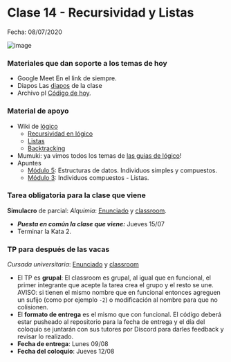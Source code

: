 # Clase 14 - Recursividad y Listas

Fecha: 08/07/2020

![image](https://user-images.githubusercontent.com/4098184/124866717-3d814280-df93-11eb-9bad-d2744fe24be2.png)


### Materiales que dan soporte a los temas de hoy

* Google Meet  En el link de siempre.
* Diapos	Las [diapos](https://docs.google.com/presentation/d/1pJpJ1PQ1XdC2U0AQ9TRTwyRrGxRr12ltEIU1eBdO6Gs/edit?usp=sharing) de la clase
* Archivo pl	[Código de hoy](https://github.com/pdepjm/2021-l-clase14-listasyrecursion).

### Material de apoyo
* Wiki de [lógico](https://wiki.uqbar.org/wiki/articles/paradigma-logico.html)
  * [Recursividad en lógico](https://wiki.uqbar.org/wiki/articles/recursividad-en-logico.html)
  * [Listas](https://wiki.uqbar.org/wiki/articles/paradigma-logico---listas.html)
  * [Backtracking](https://wiki.uqbar.org/wiki/articles/backtracking.html)
* Mumuki:	ya vimos todos los temas de [las guias de lógico](https://mumuki.io/pdep-utn/chapters/436-programacion-logica)!
* Apuntes 
  * [Módulo 5](https://docs.google.com/document/d/16SMBS6i_wjkdcVztpUDb-WTfASnCXQjld7VyKLUpC8A): Estructuras de datos. Individuos simples y compuestos.
  * [Módulo 3](https://docs.google.com/document/d/1I8Xvss7LBuUjV-GGiag7C8d9wa3vUB6B37Qi4LG-ts0/edit#heading=h.yfxwqp4shezb): Individuos compuestos - Listas.


### Tarea obligatoria para la clase que viene 

**Simulacro** de parcial: _Alquimia_: [Enunciado](https://docs.google.com/document/d/e/2PACX-1vQN920bSlKnkhV-geh6y8VmROsAB8B-I7Gne_QmS4JtSVW_tvSUUZQ3JHQsgWAQrGmCB6mV1cTMq5SG/pub) y [classroom](https://classroom.github.com/a/WDftELlD).  
- ***Puesta en común la clase que viene:*** Jueves 15/07
- Terminar la Kata 2.


### TP para después de las vacas

_Cursada universitaria_: [Enunciado](https://docs.google.com/document/d/1xuV0A4SSer015m3sV1m-OfEzYUKUzu51rlzdASptjRU/) y [classroom](https://classroom.github.com/g/q9BukgM6)
- El TP es **grupal**: El classroom es grupal, al igual que en funcional, el primer integrante que acepte la tarea crea el grupo y el resto se une. AVISO: si tienen el mismo nombre que en funcional entonces agreguen un sufijo (como por ejemplo `-2`) o modificación al nombre para que no colisionen.
- El **formato de entrega** es el mismo que con funcional. El código deberá estar pusheado al repositorio para la fecha de entrega y el día del coloquio se juntarán con sus tutores por Discord para darles feedback y revisar lo realizado.
- **Fecha de entrega**: Lunes 09/08
- **Fecha del coloquio**: Jueves 12/08 
